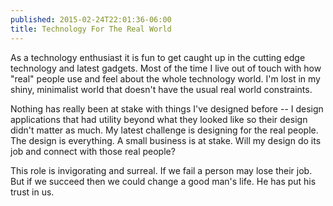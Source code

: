```yaml
---
published: 2015-02-24T22:01:36-06:00
title: Technology For The Real World
---
```

As a technology enthusiast it is fun to get caught up in the cutting edge technology and latest gadgets. Most of the time I live out of touch with how "real" people use and feel about the whole technology world. I'm lost in my shiny, minimalist world that doesn't have the usual real world constraints.

Nothing has really been at stake with things I've designed before -- I design applications that had utility beyond what they looked like so their design didn't matter as much. My latest challenge is designing for the real people. The design is everything. A small business is at stake. Will my design do its job and connect with those real people?

This role is invigorating and surreal. If we fail a person may lose their job. But if we succeed then we could change a good man's life. He has put his trust in us.